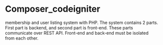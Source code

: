 # Composer_codeigniter
membership and user listing system with PHP. The system contains 2 parts. First part is backend, and second part is front-end. These parts communicate over REST API. Front-end and back-end must be isolated from each other.
